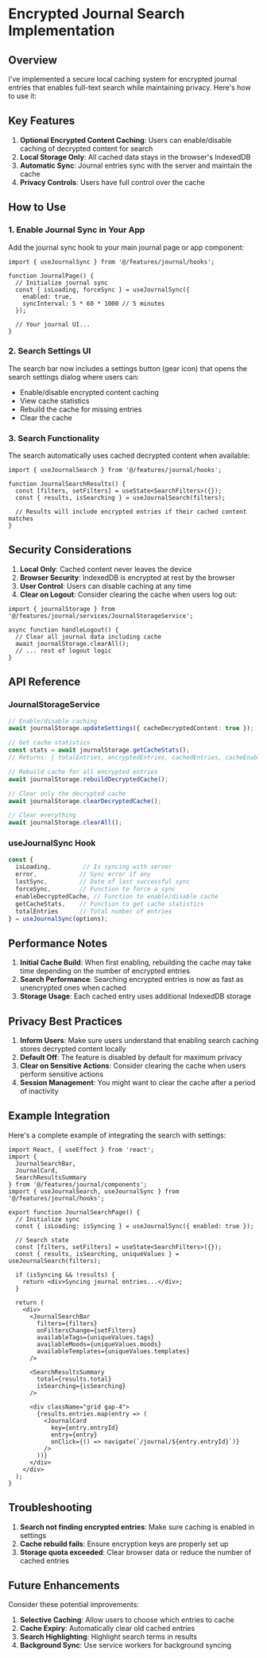 # Encrypted Journal Search Implementation

## Overview

I've implemented a secure local caching system for encrypted journal entries that enables full-text search while maintaining privacy. Here's how to use it:

## Key Features

1. **Optional Encrypted Content Caching**: Users can enable/disable caching of decrypted content for search
2. **Local Storage Only**: All cached data stays in the browser's IndexedDB
3. **Automatic Sync**: Journal entries sync with the server and maintain the cache
4. **Privacy Controls**: Users have full control over the cache

## How to Use

### 1. Enable Journal Sync in Your App

Add the journal sync hook to your main journal page or app component:

```tsx
import { useJournalSync } from '@/features/journal/hooks';

function JournalPage() {
  // Initialize journal sync
  const { isLoading, forceSync } = useJournalSync({
    enabled: true,
    syncInterval: 5 * 60 * 1000 // 5 minutes
  });

  // Your journal UI...
}
```

### 2. Search Settings UI

The search bar now includes a settings button (gear icon) that opens the search settings dialog where users can:

- Enable/disable encrypted content caching
- View cache statistics
- Rebuild the cache for missing entries
- Clear the cache

### 3. Search Functionality

The search automatically uses cached decrypted content when available:

```tsx
import { useJournalSearch } from '@/features/journal/hooks';

function JournalSearchResults() {
  const [filters, setFilters] = useState<SearchFilters>({});
  const { results, isSearching } = useJournalSearch(filters);
  
  // Results will include encrypted entries if their cached content matches
}
```

## Security Considerations

1. **Local Only**: Cached content never leaves the device
2. **Browser Security**: IndexedDB is encrypted at rest by the browser
3. **User Control**: Users can disable caching at any time
4. **Clear on Logout**: Consider clearing the cache when users log out:

```tsx
import { journalStorage } from '@/features/journal/services/JournalStorageService';

async function handleLogout() {
  // Clear all journal data including cache
  await journalStorage.clearAll();
  // ... rest of logout logic
}
```

## API Reference

### JournalStorageService

```typescript
// Enable/disable caching
await journalStorage.updateSettings({ cacheDecryptedContent: true });

// Get cache statistics
const stats = await journalStorage.getCacheStats();
// Returns: { totalEntries, encryptedEntries, cachedEntries, cacheEnabled, lastCacheUpdate }

// Rebuild cache for all encrypted entries
await journalStorage.rebuildDecryptedCache();

// Clear only the decrypted cache
await journalStorage.clearDecryptedCache();

// Clear everything
await journalStorage.clearAll();
```

### useJournalSync Hook

```typescript
const {
  isLoading,         // Is syncing with server
  error,            // Sync error if any
  lastSync,         // Date of last successful sync
  forceSync,        // Function to force a sync
  enableDecryptedCache, // Function to enable/disable cache
  getCacheStats,    // Function to get cache statistics
  totalEntries      // Total number of entries
} = useJournalSync(options);
```

## Performance Notes

1. **Initial Cache Build**: When first enabling, rebuilding the cache may take time depending on the number of encrypted entries
2. **Search Performance**: Searching encrypted entries is now as fast as unencrypted ones when cached
3. **Storage Usage**: Each cached entry uses additional IndexedDB storage

## Privacy Best Practices

1. **Inform Users**: Make sure users understand that enabling search caching stores decrypted content locally
2. **Default Off**: The feature is disabled by default for maximum privacy
3. **Clear on Sensitive Actions**: Consider clearing the cache when users perform sensitive actions
4. **Session Management**: You might want to clear the cache after a period of inactivity

## Example Integration

Here's a complete example of integrating the search with settings:

```tsx
import React, { useEffect } from 'react';
import { 
  JournalSearchBar, 
  JournalCard, 
  SearchResultsSummary 
} from '@/features/journal/components';
import { useJournalSearch, useJournalSync } from '@/features/journal/hooks';

export function JournalSearchPage() {
  // Initialize sync
  const { isLoading: isSyncing } = useJournalSync({ enabled: true });
  
  // Search state
  const [filters, setFilters] = useState<SearchFilters>({});
  const { results, isSearching, uniqueValues } = useJournalSearch(filters);
  
  if (isSyncing && !results) {
    return <div>Syncing journal entries...</div>;
  }
  
  return (
    <div>
      <JournalSearchBar
        filters={filters}
        onFiltersChange={setFilters}
        availableTags={uniqueValues.tags}
        availableMoods={uniqueValues.moods}
        availableTemplates={uniqueValues.templates}
      />
      
      <SearchResultsSummary 
        total={results.total}
        isSearching={isSearching}
      />
      
      <div className="grid gap-4">
        {results.entries.map(entry => (
          <JournalCard 
            key={entry.entryId} 
            entry={entry}
            onClick={() => navigate(`/journal/${entry.entryId}`)}
          />
        ))}
      </div>
    </div>
  );
}
```

## Troubleshooting

1. **Search not finding encrypted entries**: Make sure caching is enabled in settings
2. **Cache rebuild fails**: Ensure encryption keys are properly set up
3. **Storage quota exceeded**: Clear browser data or reduce the number of cached entries

## Future Enhancements

Consider these potential improvements:

1. **Selective Caching**: Allow users to choose which entries to cache
2. **Cache Expiry**: Automatically clear old cached entries
3. **Search Highlighting**: Highlight search terms in results
4. **Background Sync**: Use service workers for background syncing